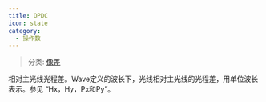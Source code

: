 ```yaml
---
title: OPDC
icon: state
category:
  - 操作数
---
```


> 分类: [像差](/hb/operands/131/885/  "Zemax 操作数 像差")

相对主光线光程差。Wave定义的波长下，光线相对主光线的光程差，用单位波长表示。参见 “Hx，Hy，Px和Py”。